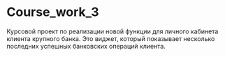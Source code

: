 # Course_work_3

Курсовой проект по реализации новой функции для личного кабинета клиента крупного банка. 
Это виджет, который показывает несколько последних успешных банковских операций клиента. 
